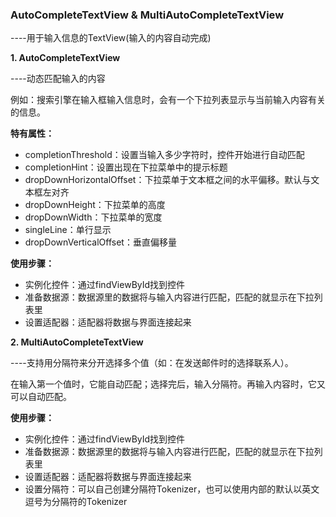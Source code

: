 ### AutoCompleteTextView & MultiAutoCompleteTextView

----用于输入信息的TextView(输入的内容自动完成)

**1. AutoCompleteTextView**

----动态匹配输入的内容

例如：搜索引擎在输入框输入信息时，会有一个下拉列表显示与当前输入内容有关的信息。

**特有属性：**
- completionThreshold：设置当输入多少字符时，控件开始进行自动匹配
- completionHint：设置出现在下拉菜单中的提示标题
- dropDownHorizontalOffset：下拉菜单于文本框之间的水平偏移。默认与文本框左对齐
- dropDownHeight：下拉菜单的高度
- dropDownWidth：下拉菜单的宽度
- singleLine：单行显示
- dropDownVerticalOffset：垂直偏移量

**使用步骤：**
- 实例化控件：通过findViewById找到控件
- 准备数据源：数据源里的数据将与输入内容进行匹配，匹配的就显示在下拉列表里
- 设置适配器：适配器将数据与界面连接起来


**2. MultiAutoCompleteTextView**

----支持用分隔符来分开选择多个值（如：在发送邮件时的选择联系人）。

在输入第一个值时，它能自动匹配；选择完后，输入分隔符。再输入内容时，它又可以自动匹配。

**使用步骤：**
- 实例化控件：通过findViewById找到控件
- 准备数据源：数据源里的数据将与输入内容进行匹配，匹配的就显示在下拉列表里
- 设置适配器：适配器将数据与界面连接起来
- 设置分隔符：可以自己创建分隔符Tokenizer，也可以使用内部的默认以英文逗号为分隔符的Tokenizer